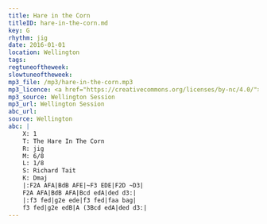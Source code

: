 ```yaml
---
title: Hare in the Corn
titleID: hare-in-the-corn.md
key: G
rhythm: jig
date: 2016-01-01
location: Wellington
tags:
regtuneoftheweek:
slowtuneoftheweek:
mp3_file: /mp3/hare-in-the-corn.mp3
mp3_licence: <a href="https://creativecommons.org/licenses/by-nc/4.0/">CC-BY-NC-4.0</a>
mp3_source: Wellington Session
mp3_url: Wellington Session
abc_url: 
source: Wellington
abc: |
    X: 1
    T: The Hare In The Corn
    R: jig
    M: 6/8
    L: 1/8
    S: Richard Tait
    K: Dmaj
    |:F2A AFA|BdB AFE|~F3 EDE|F2D ~D3|
    F2A AFA|BdB AFA|Bcd edA|ded d3:|
    |:f3 fed|g2e ede|f3 fed|faa bag|
    f3 fed|g2e edB|A (3Bcd edA|ded d3:|
---
```

